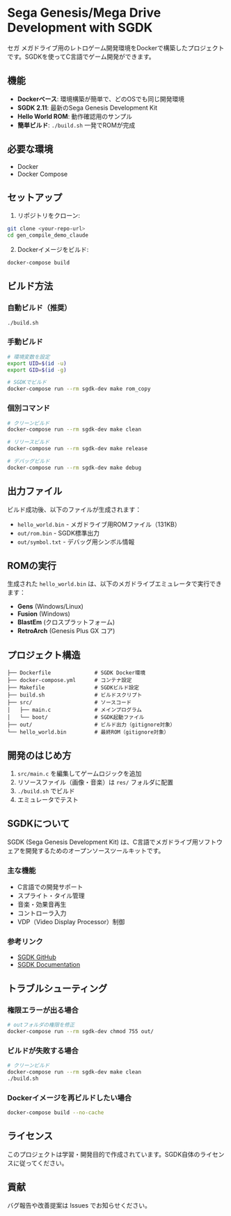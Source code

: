 # Sega Genesis/Mega Drive Development with SGDK

セガ メガドライブ用のレトロゲーム開発環境をDockerで構築したプロジェクトです。SGDKを使ってC言語でゲーム開発ができます。

## 機能

- **Dockerベース**: 環境構築が簡単で、どのOSでも同じ開発環境
- **SGDK 2.11**: 最新のSega Genesis Development Kit
- **Hello World ROM**: 動作確認用のサンプル
- **簡単ビルド**: `./build.sh` 一発でROMが完成

## 必要な環境

- Docker
- Docker Compose

## セットアップ

1. リポジトリをクローン:
```bash
git clone <your-repo-url>
cd gen_compile_demo_claude
```

2. Dockerイメージをビルド:
```bash
docker-compose build
```

## ビルド方法

### 自動ビルド（推奨）
```bash
./build.sh
```

### 手動ビルド
```bash
# 環境変数を設定
export UID=$(id -u)
export GID=$(id -g)

# SGDKでビルド
docker-compose run --rm sgdk-dev make rom_copy
```

### 個別コマンド
```bash
# クリーンビルド
docker-compose run --rm sgdk-dev make clean

# リリースビルド
docker-compose run --rm sgdk-dev make release

# デバッグビルド
docker-compose run --rm sgdk-dev make debug
```

## 出力ファイル

ビルド成功後、以下のファイルが生成されます：
- `hello_world.bin` - メガドライブ用ROMファイル（131KB）
- `out/rom.bin` - SGDK標準出力
- `out/symbol.txt` - デバッグ用シンボル情報

## ROMの実行

生成された `hello_world.bin` は、以下のメガドライブエミュレータで実行できます：
- **Gens** (Windows/Linux)
- **Fusion** (Windows)
- **BlastEm** (クロスプラットフォーム)
- **RetroArch** (Genesis Plus GX コア)

## プロジェクト構造

```
├── Dockerfile              # SGDK Docker環境
├── docker-compose.yml      # コンテナ設定
├── Makefile                # SGDKビルド設定
├── build.sh                # ビルドスクリプト
├── src/                    # ソースコード
│   ├── main.c              # メインプログラム
│   └── boot/               # SGDK起動ファイル
├── out/                    # ビルド出力（gitignore対象）
└── hello_world.bin         # 最終ROM（gitignore対象）
```

## 開発のはじめ方

1. `src/main.c` を編集してゲームロジックを追加
2. リソースファイル（画像・音楽）は `res/` フォルダに配置
3. `./build.sh` でビルド
4. エミュレータでテスト

## SGDKについて

SGDK (Sega Genesis Development Kit) は、C言語でメガドライブ用ソフトウェアを開発するためのオープンソースツールキットです。

### 主な機能
- C言語での開発サポート
- スプライト・タイル管理
- 音楽・効果音再生
- コントローラ入力
- VDP（Video Display Processor）制御

### 参考リンク
- [SGDK GitHub](https://github.com/Stephane-D/SGDK)
- [SGDK Documentation](https://github.com/Stephane-D/SGDK/wiki)

## トラブルシューティング

### 権限エラーが出る場合
```bash
# outフォルダの権限を修正
docker-compose run --rm sgdk-dev chmod 755 out/
```

### ビルドが失敗する場合
```bash
# クリーンビルド
docker-compose run --rm sgdk-dev make clean
./build.sh
```

### Dockerイメージを再ビルドしたい場合
```bash
docker-compose build --no-cache
```

## ライセンス

このプロジェクトは学習・開発目的で作成されています。SGDK自体のライセンスに従ってください。

## 貢献

バグ報告や改善提案は Issues でお知らせください。